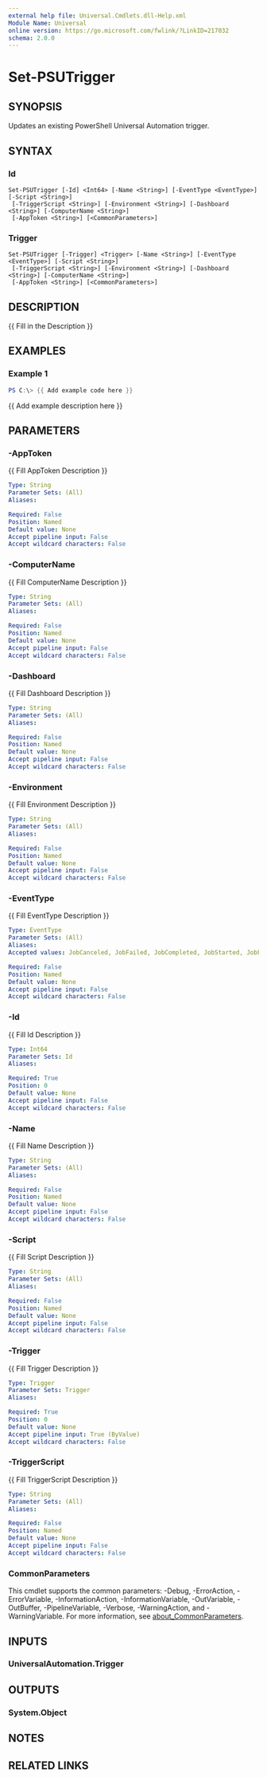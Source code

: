 ```yaml
---
external help file: Universal.Cmdlets.dll-Help.xml
Module Name: Universal
online version: https://go.microsoft.com/fwlink/?LinkID=217032
schema: 2.0.0
---
```


# Set-PSUTrigger

## SYNOPSIS
Updates an existing PowerShell Universal Automation trigger.

## SYNTAX

### Id
```
Set-PSUTrigger [-Id] <Int64> [-Name <String>] [-EventType <EventType>] [-Script <String>]
 [-TriggerScript <String>] [-Environment <String>] [-Dashboard <String>] [-ComputerName <String>]
 [-AppToken <String>] [<CommonParameters>]
```

### Trigger
```
Set-PSUTrigger [-Trigger] <Trigger> [-Name <String>] [-EventType <EventType>] [-Script <String>]
 [-TriggerScript <String>] [-Environment <String>] [-Dashboard <String>] [-ComputerName <String>]
 [-AppToken <String>] [<CommonParameters>]
```

## DESCRIPTION
{{ Fill in the Description }}

## EXAMPLES

### Example 1
```powershell
PS C:\> {{ Add example code here }}
```

{{ Add example description here }}

## PARAMETERS

### -AppToken
{{ Fill AppToken Description }}

```yaml
Type: String
Parameter Sets: (All)
Aliases:

Required: False
Position: Named
Default value: None
Accept pipeline input: False
Accept wildcard characters: False
```

### -ComputerName
{{ Fill ComputerName Description }}

```yaml
Type: String
Parameter Sets: (All)
Aliases:

Required: False
Position: Named
Default value: None
Accept pipeline input: False
Accept wildcard characters: False
```

### -Dashboard
{{ Fill Dashboard Description }}

```yaml
Type: String
Parameter Sets: (All)
Aliases:

Required: False
Position: Named
Default value: None
Accept pipeline input: False
Accept wildcard characters: False
```

### -Environment
{{ Fill Environment Description }}

```yaml
Type: String
Parameter Sets: (All)
Aliases:

Required: False
Position: Named
Default value: None
Accept pipeline input: False
Accept wildcard characters: False
```

### -EventType
{{ Fill EventType Description }}

```yaml
Type: EventType
Parameter Sets: (All)
Aliases:
Accepted values: JobCanceled, JobFailed, JobCompleted, JobStarted, JobFeedbackRequested, ServerStarted, ServerStopped, DashboardStarted, DashboardStopped

Required: False
Position: Named
Default value: None
Accept pipeline input: False
Accept wildcard characters: False
```

### -Id
{{ Fill Id Description }}

```yaml
Type: Int64
Parameter Sets: Id
Aliases:

Required: True
Position: 0
Default value: None
Accept pipeline input: False
Accept wildcard characters: False
```

### -Name
{{ Fill Name Description }}

```yaml
Type: String
Parameter Sets: (All)
Aliases:

Required: False
Position: Named
Default value: None
Accept pipeline input: False
Accept wildcard characters: False
```

### -Script
{{ Fill Script Description }}

```yaml
Type: String
Parameter Sets: (All)
Aliases:

Required: False
Position: Named
Default value: None
Accept pipeline input: False
Accept wildcard characters: False
```

### -Trigger
{{ Fill Trigger Description }}

```yaml
Type: Trigger
Parameter Sets: Trigger
Aliases:

Required: True
Position: 0
Default value: None
Accept pipeline input: True (ByValue)
Accept wildcard characters: False
```

### -TriggerScript
{{ Fill TriggerScript Description }}

```yaml
Type: String
Parameter Sets: (All)
Aliases:

Required: False
Position: Named
Default value: None
Accept pipeline input: False
Accept wildcard characters: False
```

### CommonParameters
This cmdlet supports the common parameters: -Debug, -ErrorAction, -ErrorVariable, -InformationAction, -InformationVariable, -OutVariable, -OutBuffer, -PipelineVariable, -Verbose, -WarningAction, and -WarningVariable. For more information, see [about_CommonParameters](http://go.microsoft.com/fwlink/?LinkID=113216).

## INPUTS

### UniversalAutomation.Trigger

## OUTPUTS

### System.Object
## NOTES

## RELATED LINKS
